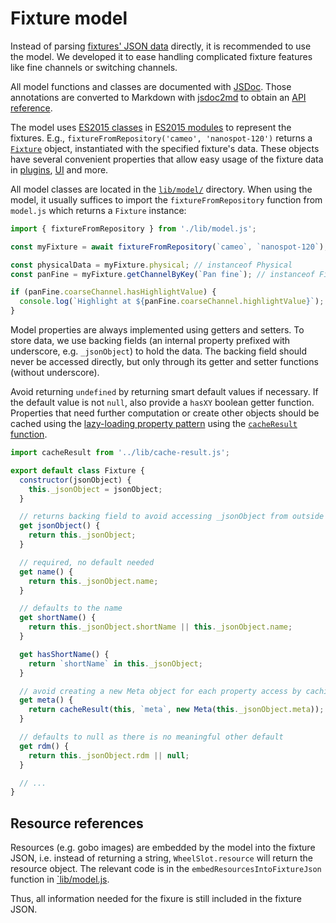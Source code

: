 # Fixture model

Instead of parsing [fixtures' JSON data](fixture-format.md) directly, it is recommended to use the model. We developed it to ease handling complicated fixture features like fine channels or switching channels.

All model functions and classes are documented with [JSDoc](http://usejsdoc.org/). Those annotations are converted to Markdown with [jsdoc2md](https://github.com/jsdoc2md/jsdoc-to-markdown) to obtain an [API reference](model-api.md).

The model uses [ES2015 classes](https://developer.mozilla.org/en-US/docs/Web/JavaScript/Reference/Classes) in [ES2015 modules](https://nodejs.org/api/esm.html) to represent the fixtures. E.g., `fixtureFromRepository('cameo', 'nanospot-120')` returns a [`Fixture`](model-api.md#Fixture) object, instantiated with the specified fixture's data. These objects have several convenient properties that allow easy usage of the fixture data in [plugins](plugins.md), [UI](ui.md) and more.

All model classes are located in the [`lib/model/`](../lib/model) directory. When using the model, it usually suffices to import the `fixtureFromRepository` function from `model.js` which returns a `Fixture` instance:

<!-- While top level `await` is not supported by ESLint, skip parsing this code block. -->
<!-- eslint-skip -->
```js
import { fixtureFromRepository } from './lib/model.js';

const myFixture = await fixtureFromRepository(`cameo`, `nanospot-120`); // instanceof Fixture

const physicalData = myFixture.physical; // instanceof Physical
const panFine = myFixture.getChannelByKey(`Pan fine`); // instanceof FineChannel

if (panFine.coarseChannel.hasHighlightValue) {
  console.log(`Highlight at ${panFine.coarseChannel.highlightValue}`);
}
```

Model properties are always implemented using getters and setters. To store data, we use backing fields (an internal property prefixed with underscore, e.g. `_jsonObject`) to hold the data. The backing field should never be accessed directly, but only through its getter and setter functions (without underscore).

Avoid returning `undefined` by returning smart default values if necessary. If the default value is not `null`, also provide a `hasXY` boolean getter function. Properties that need further computation or create other objects should be cached using the [lazy-loading property pattern](https://humanwhocodes.com/blog/2021/04/lazy-loading-property-pattern-javascript/) using the [`cacheResult` function](../lib/cache-result.js).

```js
import cacheResult from '../lib/cache-result.js';

export default class Fixture {
  constructor(jsonObject) {
    this._jsonObject = jsonObject;
  }

  // returns backing field to avoid accessing _jsonObject from outside
  get jsonObject() {
    return this._jsonObject;
  }

  // required, no default needed
  get name() {
    return this._jsonObject.name;
  }

  // defaults to the name
  get shortName() {
    return this._jsonObject.shortName || this._jsonObject.name;
  }

  get hasShortName() {
    return `shortName` in this._jsonObject;
  }

  // avoid creating a new Meta object for each property access by caching it
  get meta() {
    return cacheResult(this, `meta`, new Meta(this._jsonObject.meta));
  }

  // defaults to null as there is no meaningful other default
  get rdm() {
    return this._jsonObject.rdm || null;
  }

  // ...
}
```

## Resource references

Resources (e.g. gobo images) are embedded by the model into the fixture JSON, i.e. instead of returning a string, `WheelSlot.resource` will return the resource object. The relevant code is in the `embedResourcesIntoFixtureJson` function in [`lib/model.js](../lib/model.js).

Thus, all information needed for the fixure is still included in the fixture JSON.

